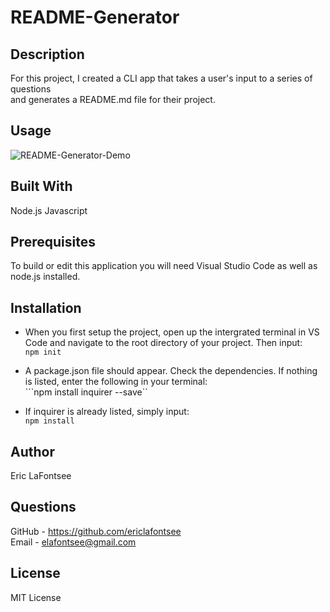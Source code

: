 # README-Generator

## Description
For this project, I created a CLI app that takes a user's input to a series of questions  
and generates a README.md file for their project.

## Usage

![README-Generator-Demo]()


## Built With
Node.js
Javascript

## Prerequisites
To build or edit this application you will need Visual Studio Code as well as node.js installed.

## Installation
* When you first setup the project, open up the intergrated terminal in VS Code and navigate to the root directory of your project. Then input:  
```npm init ```

* A package.json file should appear. Check the dependencies. If nothing is listed, enter the following in your terminal:  
```npm install inquirer --save``

* If inquirer is already listed, simply input:  
```npm install```


## Author
Eric LaFontsee 

## Questions
GitHub - https://github.com/ericlafontsee  
Email - elafontsee@gmail.com

## License
MIT License

